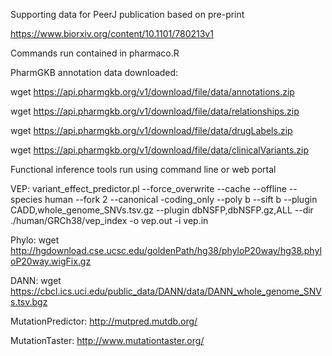 Supporting data for PeerJ publication based on pre-print

https://www.biorxiv.org/content/10.1101/780213v1

Commands run contained in pharmaco.R

PharmGKB annotation data downloaded:

wget https://api.pharmgkb.org/v1/download/file/data/annotations.zip

wget https://api.pharmgkb.org/v1/download/file/data/relationships.zip

wget https://api.pharmgkb.org/v1/download/file/data/drugLabels.zip

wget https://api.pharmgkb.org/v1/download/file/data/clinicalVariants.zip


Functional inference tools run using command line or web portal

VEP: variant_effect_predictor.pl --force_overwrite --cache --offline --species human --fork 2 --canonical -coding_only --poly b --sift b --plugin CADD,whole_genome_SNVs.tsv.gz --plugin dbNSFP,dbNSFP.gz,ALL --dir ./human/GRCh38/vep_index -o vep.out -i vep.in

Phylo: wget http://hgdownload.cse.ucsc.edu/goldenPath/hg38/phyloP20way/hg38.phyloP20way.wigFix.gz

DANN: wget https://cbcl.ics.uci.edu/public_data/DANN/data/DANN_whole_genome_SNVs.tsv.bgz

MutationPredictor: http://mutpred.mutdb.org/

MutationTaster: http://www.mutationtaster.org/


